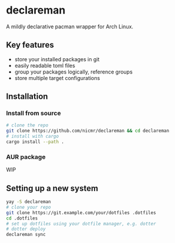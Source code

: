 # declareman

A mildly declarative pacman wrapper for Arch Linux.

## Key features

- store your installed packages in git
- easily readable toml files
- group your packages logically, reference groups
- store multiple target configurations

## Installation

### Install from source

```bash
# clone the repo
git clone https://github.com/nicmr/declareman && cd declareman
# install with cargo
cargo install --path .
```

### AUR package

WIP

## Setting up a new system

```bash
yay -S declareman
# clone your repo
git clone https://git.example.com/your/dotfiles .dotfiles
cd .dotfiles
# set up dotfiles using your dotfile manager, e.g. dotter
# dotter deploy
declareman sync
```
